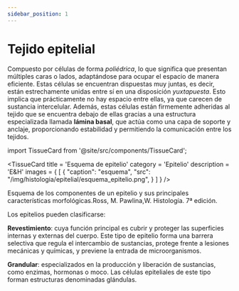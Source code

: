 ```yaml
---
sidebar_position: 1
---
```


# Tejido epitelial

Compuesto por células de forma *poliédrica*, lo que significa que presentan múltiples caras o lados, adaptándose para ocupar el espacio de manera eficiente. Estas células se encuentran dispuestas muy juntas, es decir, están estrechamente unidas entre sí en una disposición *yuxtapuesta*. Esto implica que prácticamente no hay espacio entre ellas, ya que carecen de sustancia intercelular. Además, estas células están firmemente adheridas al tejido que se encuentra debajo de ellas gracias a una estructura especializada llamada **lámina basal**, que actúa como una capa de soporte y anclaje, proporcionando estabilidad y permitiendo la comunicación entre los tejidos.


import TissueCard from '@site/src/components/TissueCard';

<TissueCard
  title = 'Esquema de epitelio'
  category = 'Epitelio'
  description = 'E&H'
  images = {
    [
      {
        "caption": "esquema",
        "src": "/img/histologia/epitelial/esquema_epitelio.png",
      }
    ]
  }
/>

Esquema de los componentes de un epitelio y sus principales características morfológicas.Ross, M. Pawlina,W. Histología. 7ª edición.

Los epitelios pueden clasificarse:

**Revestimiento**: cuya función principal es cubrir y proteger las superficies internas y externas del cuerpo. Este tipo de epitelio forma una barrera selectiva que regula el intercambio de sustancias, protege frente a lesiones mecánicas y químicas, y previene la entrada de microorganismos.

**Grandular**: especializados en la producción y liberación de sustancias, como enzimas, hormonas o moco. Las células epiteliales de este tipo forman estructuras denominadas glándulas.


